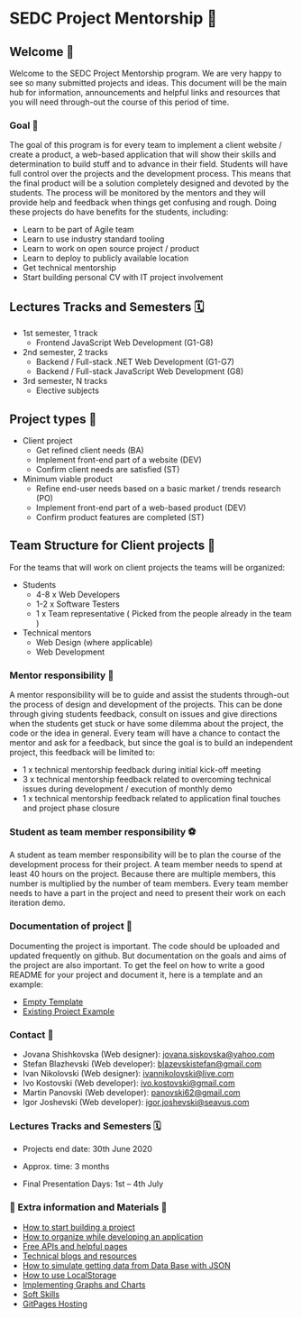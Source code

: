 # SEDC Project Mentorship 🚀

## Welcome 👋
Welcome to the SEDC Project Mentorship program. We are very happy to see so many submitted projects and ideas. This document will be the main hub for information, announcements and helpful links and resources that you will need through-out the course of this period of time. 
### Goal  🥇
The goal of this program is for every team to implement a client website / create a product, a web-based application that will show their skills and determination to build stuff and to advance in their field. Students will have full control over the projects and the development process. This means that the final product will be a solution completely designed and devoted by the students. The process will be monitored by the mentors and they will provide help and feedback when things get confusing and rough. Doing these projects do have benefits for the students, including: 
* Learn to be part of Agile team
* Learn to use industry standard tooling
* Learn to work on open source project / product
* Learn to deploy to publicly available location 
* Get technical mentorship 
* Start building personal CV with IT project involvement

## Lectures Tracks and Semesters 🗓
* 1st semester, 1 track
  * Frontend JavaScript Web Development (G1-G8)
* 2nd semester, 2 tracks
  * Backend / Full-stack .NET Web Development (G1-G7)
  * Backend / Full-stack JavaScript Web Development (G8)
* 3rd semester, N tracks
  * Elective subjects

## Project types 🎈
* Client project
  * Get refined client needs (BA)
  * Implement front-end part of a website (DEV)
  * Confirm client needs are satisfied (ST)
* Minimum viable product
  * Refine end-user needs based on a basic market / trends research (PO)
  * Implement front-end part of a web-based product (DEV)
  * Confirm product features are completed (ST)

## Team Structure for Client projects 💪
For the teams that will work on client projects the teams will be organized: 
* Students
  * 4-8 x Web Developers
  * 1-2 x Software Testers
  * 1 x Team representative ( Picked from the people already in the team )
* Technical mentors
  * Web Design (where applicable)
  * Web Development

### Mentor responsibility 📢
A mentor responsibility will be to guide and assist the students through-out the process of design and development of the projects. This can be done through giving students feedback, consult on issues and give directions when the students get stuck or have some dilemma about the project, the code or the idea in general. Every team will have a chance to contact the mentor and ask for a feedback, but since the goal is to build an independent project, this feedback will be limited to:
* 1 x technical mentorship feedback during initial kick-off meeting
* 3 x technical mentorship feedback related to overcoming technical issues during development / execution of monthly demo
* 1 x technical mentorship feedback related to application final touches and project phase closure

### Student as team member responsibility ⚽
A student as team member responsibility will be to plan the course of the development process for their project. A team member needs to spend at least 40 hours on the project. Because there are multiple members, this number is multiplied by the number of team members. Every team member needs to have a part in the project and need to present their work on each iteration demo.

### Documentation of project 📝
Documenting the project is important. The code should be uploaded and updated frequently on github. But documentation on the goals and aims of the project are also important. To get the feel on how to write a good README for your project and document it, here is a template and an example:
* [Empty Template](https://github.com/dejan0zdravkovski/sedc-sp2020-tech-mentors/blob/master/ProjectReadmeTemplate.md)
* [Existing Project Example](https://github.com/Drakso/sedc-sp2020-tech-mentors/blob/master/ProjectReadmeExample.md)

### Contact 📡
* Jovana Shishkovska (Web designer): jovana.siskovska@yahoo.com 
* Stefan Blazhevski (Web developer):  blazevskistefan@gmail.com 
* Ivan Nikolovski (Web designer): ivannikolovski@live.com 
* Ivo Kostovski (Web developer):  ivo.kostovski@gmail.com 
* Martin Panovski (Web developer):  panovski62@gmail.com 
* Igor Joshevski (Web developer): igor.joshevski@seavus.com

### Lectures Tracks and Semesters 🗓
* Projects end date: 30th June 2020

* Approx. time: 3 months

* Final Presentation Days: 1st – 4th July

### 🌴 Extra information and Materials  🌴
* [How to start building a project](https://github.com/dejan0zdravkovski/sp2020-tech-mentors/blob/master/HowToStartProject.md)
* [How to organize while developing an application](https://github.com/dejan0zdravkovski/sp2020-tech-mentors/blob/master/HowToOrganize.md)
* [Free APIs and helpful pages](https://github.com/dejan0zdravkovski/sp2020-tech-mentors/blob/master/FreeApis.md)
* [Technical blogs and resources](https://github.com/dejan0zdravkovski/sp2020-tech-mentors/blob/master/TechincalBlogs.md)
* [How to simulate getting data from Data Base with JSON](https://github.com/v/blob/master/SimulateDataBase.md)
* [How to use LocalStorage](https://github.com/dejan0zdravkovski/sp2020-tech-mentors/blob/master/LocalStorage.md)
* [Implementing Graphs and Charts](https://github.com/dejan0zdravkovski/sp2020-tech-mentors/blob/master/GraphsAndCharts.md)
* [Soft Skills](https://github.com/dejan0zdravkovski/sp2020-tech-mentors/blob/master/SoftSkills.md)
* [GitPages Hosting](https://github.com/dejan0zdravkovski/sp2020-tech-mentors/blob/master/GitPages.md)
